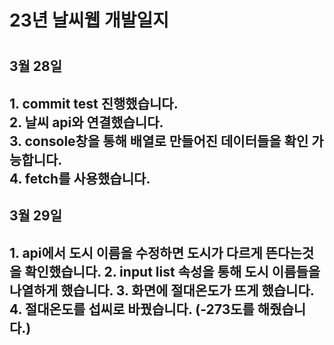 <h1>23년 날씨웹 개발일지<h1>
  <h2>3월 28일<h2>
    1. commit test 진행했습니다.<br>
    2. 날씨 api와 연결했습니다.<br>
    3. console창을 통해 배열로 만들어진 데이터들을 확인 가능합니다.<br> 
    4. fetch를 사용했습니다.
    
  <h2>3월 29일<h2>
    1. api에서 도시 이름을 수정하면 도시가 다르게 뜬다는것을 확인했습니다.
    2. input list 속성을 통해 도시 이름들을 나열하게 했습니다.
    3. 화면에 절대온도가 뜨게 했습니다.
    4. 절대온도를 섭씨로 바꿨습니다. (-273도를 해줬습니다.)
